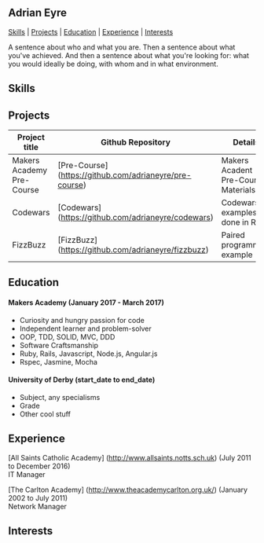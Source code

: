 ## Adrian Eyre

[Skills](#skills) | [Projects](#projects) | [Education](#education) | [Experience](#experience) | [Interests](#interests)

A sentence about who and what you are. Then a sentence about what you've achieved. And then a sentence about what you're looking for: what you would ideally be doing, with whom and in what environment.

## <a name="skills">Skills</a>


## <a name="projects">Projects</a>
Project title               | Github Repository  						 | Details		
--------------------------- | ------------------------------ | ------------------------
Makers Academy Pre-Course   | [Pre-Course] (https://github.com/adrianeyre/pre-course) | Makers Acadent Pre-Course Materials
Codewars                    | [Codewars] (https://github.com/adrianeyre/codewars)     | Codewars examples done in Ruby
FizzBuzz                    | [FizzBuzz] (https://github.com/adrianeyre/fizzbuzz)     | Paired programming example

## <a name="education">Education</a>

#### Makers Academy (January 2017 - March 2017)

- Curiosity and hungry passion for code
- Independent learner and problem-solver
- OOP, TDD, SOLID, MVC, DDD
- Software Craftsmanship
- Ruby, Rails, Javascript, Node.js, Angular.js
- Rspec, Jasmine, Mocha

#### University of Derby (start_date to end_date)

- Subject, any specialisms
- Grade
- Other cool stuff


## <a name="Experience">Experience</a>

[All Saints Catholic Academy] (http://www.allsaints.notts.sch.uk) (July 2011 to December 2016)    
IT Manager

[The Carlton Academy] (http://www.theacademycarlton.org.uk/) (January 2002 to July 2011)   
Network Manager

## <a name="interests">Interests</a>


